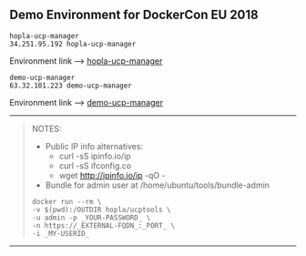 
## Demo Environment for DockerCon EU 2018
~~~
hopla-ucp-manager
34.251.95.192 hopla-ucp-manager
~~~

Environment link --> [hopla-ucp-manager](https://ec2-34-251-95-192.eu-west-1.compute.amazonaws.com:8443)

~~~
demo-ucp-manager
63.32.101.223 demo-ucp-manager
~~~
Environment link --> [demo-ucp-manager](https://ec2-63-32-101-223.eu-west-1.compute.amazonaws.com:8443)

---
>NOTES:
> - Public IP info alternatives:
>   - curl -sS  ipinfo.io/ip
>   - curl -sS ifconfig.co
>   - wget http://ipinfo.io/ip -qO -
> - Bundle for admin user at /home/ubuntu/tools/bundle-admin
> ~~~
> docker run --rm \
> -v $(pwd):/OUTDIR hopla/ucptools \
> -u admin -p _YOUR-PASSWORD_ \
> -n https://_EXTERNAL-FQDN_:_PORT_ \
> -i _MY-USERID_
> ~~~ 

---